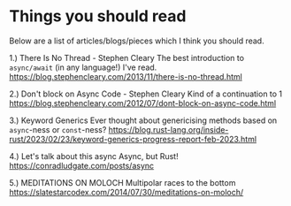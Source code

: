 # Things you should read

Below are a list of articles/blogs/pieces which I think you should read.

1.) There Is No Thread - Stephen Cleary
  The best introduction to `async/await` (in any language!) I've read.
  https://blog.stephencleary.com/2013/11/there-is-no-thread.html

2.) Don't block on Async Code - Stephen Cleary
  Kind of a continuation to 1
  https://blog.stephencleary.com/2012/07/dont-block-on-async-code.html

3.) Keyword Generics
  Ever thought about genericising methods based on `async`-ness or `const`-ness?
  https://blog.rust-lang.org/inside-rust/2023/02/23/keyword-generics-progress-report-feb-2023.html

4.) Let's talk about this async
  Async, but Rust!
  https://conradludgate.com/posts/async

5.) MEDITATIONS ON MOLOCH
  Multipolar races to the bottom
  https://slatestarcodex.com/2014/07/30/meditations-on-moloch/
